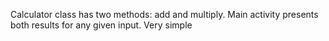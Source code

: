 Calculator class has two methods: add and multiply. Main activity presents both results for any given input. Very simple
